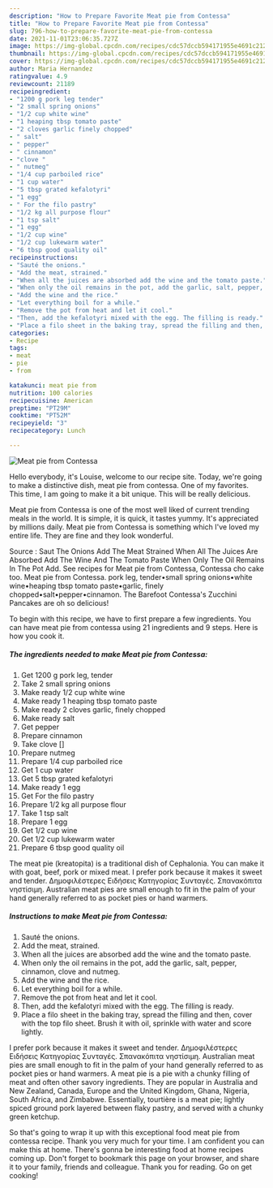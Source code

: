 ```yaml
---
description: "How to Prepare Favorite Meat pie from Contessa"
title: "How to Prepare Favorite Meat pie from Contessa"
slug: 796-how-to-prepare-favorite-meat-pie-from-contessa
date: 2021-11-01T23:06:35.727Z
image: https://img-global.cpcdn.com/recipes/cdc57dccb594171955e4691c21258b56/680x482cq70/meat-pie-from-contessa-recipe-main-photo.jpg
thumbnail: https://img-global.cpcdn.com/recipes/cdc57dccb594171955e4691c21258b56/680x482cq70/meat-pie-from-contessa-recipe-main-photo.jpg
cover: https://img-global.cpcdn.com/recipes/cdc57dccb594171955e4691c21258b56/680x482cq70/meat-pie-from-contessa-recipe-main-photo.jpg
author: Maria Hernandez
ratingvalue: 4.9
reviewcount: 21189
recipeingredient:
- "1200 g pork leg tender"
- "2 small spring onions"
- "1/2 cup white wine"
- "1 heaping tbsp tomato paste"
- "2 cloves garlic finely chopped"
- " salt"
- " pepper"
- " cinnamon"
- "clove "
- " nutmeg"
- "1/4 cup parboiled rice"
- "1 cup water"
- "5 tbsp grated kefalotyri"
- "1 egg"
- " For the filo pastry"
- "1/2 kg all purpose flour"
- "1 tsp salt"
- "1 egg"
- "1/2 cup wine"
- "1/2 cup lukewarm water"
- "6 tbsp good quality oil"
recipeinstructions:
- "Sauté the onions."
- "Add the meat, strained."
- "When all the juices are absorbed add the wine and the tomato paste."
- "When only the oil remains in the pot, add the garlic, salt, pepper, cinnamon, clove and nutmeg."
- "Add the wine and the rice."
- "Let everything boil for a while."
- "Remove the pot from heat and let it cool."
- "Then, add the kefalotyri mixed with the egg. The filling is ready."
- "Place a filo sheet in the baking tray, spread the filling and then, cover with the top filo sheet. Brush it with oil, sprinkle with water and score lightly."
categories:
- Recipe
tags:
- meat
- pie
- from

katakunci: meat pie from 
nutrition: 100 calories
recipecuisine: American
preptime: "PT29M"
cooktime: "PT52M"
recipeyield: "3"
recipecategory: Lunch

---
```



![Meat pie from Contessa](https://img-global.cpcdn.com/recipes/cdc57dccb594171955e4691c21258b56/680x482cq70/meat-pie-from-contessa-recipe-main-photo.jpg)

Hello everybody, it's Louise, welcome to our recipe site. Today, we're going to make a distinctive dish, meat pie from contessa. One of my favorites. This time, I am going to make it a bit unique. This will be really delicious.

Meat pie from Contessa is one of the most well liked of current trending meals in the world. It is simple, it is quick, it tastes yummy. It's appreciated by millions daily. Meat pie from Contessa is something which I've loved my entire life. They are fine and they look wonderful.

Source : Saut The Onions Add The Meat Strained When All The Juices Are Absorbed Add The Wine And The Tomato Paste When Only The Oil Remains In The Pot Add. See recipes for Meat pie from Contessa, Contessa cho cake too. Meat pie from Contessa. pork leg, tender•small spring onions•white wine•heaping tbsp tomato paste•garlic, finely chopped•salt•pepper•cinnamon. The Barefoot Contessa&#39;s Zucchini Pancakes are oh so delicious!


To begin with this recipe, we have to first prepare a few ingredients. You can have meat pie from contessa using 21 ingredients and 9 steps. Here is how you cook it.

<!--inarticleads1-->

##### The ingredients needed to make Meat pie from Contessa:

1. Get 1200 g pork leg, tender
1. Take 2 small spring onions
1. Make ready 1/2 cup white wine
1. Make ready 1 heaping tbsp tomato paste
1. Make ready 2 cloves garlic, finely chopped
1. Make ready  salt
1. Get  pepper
1. Prepare  cinnamon
1. Take clove []
1. Prepare  nutmeg
1. Prepare 1/4 cup parboiled rice
1. Get 1 cup water
1. Get 5 tbsp grated kefalotyri
1. Make ready 1 egg
1. Get  For the filo pastry
1. Prepare 1/2 kg all purpose flour
1. Take 1 tsp salt
1. Prepare 1 egg
1. Get 1/2 cup wine
1. Get 1/2 cup lukewarm water
1. Prepare 6 tbsp good quality oil


The meat pie (kreatopita) is a traditional dish of Cephalonia. You can make it with goat, beef, pork or mixed meat. I prefer pork because it makes it sweet and tender. Δημοφιλέστερες Ειδήσεις Κατηγορίας Συνταγές. Σπανακόπιτα νηστίσιμη. Australian meat pies are small enough to fit in the palm of your hand generally referred to as pocket pies or hand warmers. 

<!--inarticleads2-->

##### Instructions to make Meat pie from Contessa:

1. Sauté the onions.
1. Add the meat, strained.
1. When all the juices are absorbed add the wine and the tomato paste.
1. When only the oil remains in the pot, add the garlic, salt, pepper, cinnamon, clove and nutmeg.
1. Add the wine and the rice.
1. Let everything boil for a while.
1. Remove the pot from heat and let it cool.
1. Then, add the kefalotyri mixed with the egg. The filling is ready.
1. Place a filo sheet in the baking tray, spread the filling and then, cover with the top filo sheet. Brush it with oil, sprinkle with water and score lightly.


I prefer pork because it makes it sweet and tender. Δημοφιλέστερες Ειδήσεις Κατηγορίας Συνταγές. Σπανακόπιτα νηστίσιμη. Australian meat pies are small enough to fit in the palm of your hand generally referred to as pocket pies or hand warmers. A meat pie is a pie with a chunky filling of meat and often other savory ingredients. They are popular in Australia and New Zealand, Canada, Europe and the United Kingdom, Ghana, Nigeria, South Africa, and Zimbabwe. Essentially, tourtière is a meat pie; lightly spiced ground pork layered between flaky pastry, and served with a chunky green ketchup. 

So that's going to wrap it up with this exceptional food meat pie from contessa recipe. Thank you very much for your time. I am confident you can make this at home. There's gonna be interesting food at home recipes coming up. Don't forget to bookmark this page on your browser, and share it to your family, friends and colleague. Thank you for reading. Go on get cooking!
